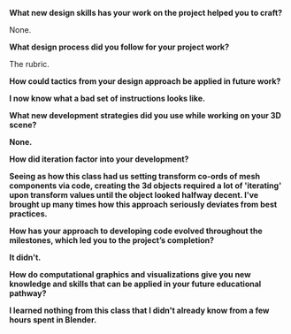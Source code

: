 <b>What new design skills has your work on the project helped you to craft?</b> <br/>
<p>None.</p>

<b>What design process did you follow for your project work?</b> <br/>
<p>The rubric.</p>

<b>How could tactics from your design approach be applied in future work?</b> <b/>
<p>I now know what a bad set of instructions looks like.</p>  

<b>What new development strategies did you use while working on your 3D scene?</b> <br/>
<p>None.</p>  

<b>How did iteration factor into your development?</b> <br/>
<p>Seeing as how this class had us setting transform co-ords of mesh components via code, creating the 3d objects required a lot of 'iterating' upon transform values until the object looked halfway decent. I've brought up many times how this approach seriously deviates from best practices.</p>  

<b>How has your approach to developing code evolved throughout the milestones, which led you to the project’s completion?<b/> <br/>
<p>It didn't.</p>  

<b>How do computational graphics and visualizations give you new knowledge and skills that can be applied in your future educational pathway?</b> <br/>
<p>I learned nothing from this class that I didn't already know from a few hours spent in Blender.</p>  
